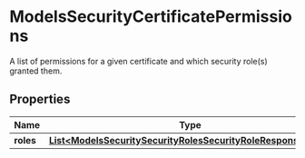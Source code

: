 

# ModelsSecurityCertificatePermissions

A list of permissions for a given certificate and which security role(s) granted them.

## Properties

| Name | Type | Description | Notes |
|------------ | ------------- | ------------- | -------------|
|**roles** | [**List&lt;ModelsSecuritySecurityRolesSecurityRoleResponseBase&gt;**](ModelsSecuritySecurityRolesSecurityRoleResponseBase.md) |  |  [optional] |



